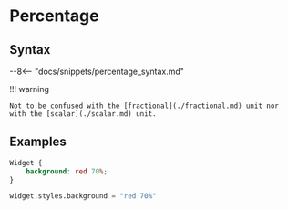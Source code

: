 # Percentage

## Syntax

--8<-- "docs/snippets/percentage_syntax.md"

!!! warning

    Not to be confused with the [fractional](./fractional.md) unit nor with the [scalar](./scalar.md) unit.

## Examples

```css
Widget {
    background: red 70%;
}
```

```py
widget.styles.background = "red 70%"
```
